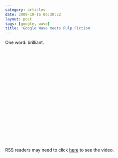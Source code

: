 ```yaml
---
category: articles
date: 2009-10-16 06:30:52
layout: post
tags: [google, wave]
title: 'Google Wave meets Pulp Fiction'
---
```


<p>One word: brilliant.</p>

<iframe title="Google Wave meets Pulp Fiction" width="480" height="300" data-src="//www.youtube.com/embed/xcxF9oz9Cu0" frameborder="0" allowfullscreen></iframe>

<p>RSS readers may need to click <a href="//joaobordalo.com/articles/2009/10/16/google-wave-meets-pulp-fiction">here</a> to see the video.</p>
